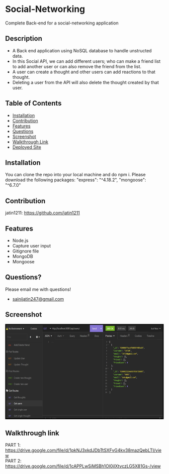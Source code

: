 # Social-Networking

Complete Back-end for a social-networking application

## Description
* A Back end application using NoSQL database to handle unstructed data.
* In this Social API, we can add different users; who can make a friend list to add another user or can also remove the friend from the list. 
* A user can create a thought and other users can add reactions to that thought. 
* Deleting a user from the API will also delete the thought created by that user.

## Table of Contents
* [Installation](#installation)
* [Contribution](#contribution)
* [Features](#features)
* [Questions](#questions)
* [Screenshot](#screenshot)
* [Walkthrough Link](#walkthrough-link)
* [Deployed Site](#deployed-site)

## Installation
You can clone the repo into your local machine and do npm i.
Please download the following packages:
"express": "^4.18.2",
"mongoose": "^6.7.0"


## Contribution

jatin1211: https://github.com/jatin1211


## Features
* Node.js
* Capture user input
* Gitignore file
* MongoDB
* Mongoose

## Questions?
Please email me with questions!
* sainijatin247@gmail.com

## Screenshot
<img src = './images/Capture.JPG' alt = 'image' width = '700' height = '300' style = 'border:3px solid black'>


## Walkthrough link
PART 1:  https://drive.google.com/file/d/1pkNJ3xkdJDbTtSXFvG4kv38mazQebLTI/view <br>
PART 2:  https://drive.google.com/file/d/1cAPPLwSiMSBh1Ol0jlXtvczLG5X81Gs-/view


